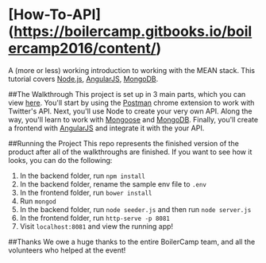 # [How-To-API] (https://boilercamp.gitbooks.io/boilercamp2016/content/)

A (more or less) working introduction to working with the MEAN stack. This tutorial covers [Node.js](https://nodejs.org/en/), [AngularJS](https://angularjs.org/), [MongoDB](https://www.mongodb.org/).

##The Walkthrough
This project is set up in 3 main parts, which you can view [here](https://boilercamp.gitbooks.io/boilercamp2016/content/). You'll start by using the [Postman](https://www.getpostman.com/) chrome extension to work with Twitter's API. Next, you'll use Node to create your very own API. Along the way, you'll learn to work with [Mongoose](http://mongoosejs.com/) and [MongoDB](https://www.mongodb.org/). Finally, you'll create a frontend with [AngularJS](https://angularjs.org/) and integrate it with the your API. 

##Running the Project
This repo represents the finished version of the product after all of the walkthroughs are finished. If you want to see how it looks, you can do the following: 

1. In the backend folder, run `npm install`
2. In the backend folder, rename the sample env file to `.env`
3. In the frontend folder, run `bower install`
4. Run `mongod`
5. In the backend folder, run `node seeder.js` and then run `node server.js`
6. In the frontend folder, run `http-serve -p 8081`
7. Visit `localhost:8081` and view the running app!

##Thanks
We owe a huge thanks to the entire BoilerCamp team, and all the volunteers who helped at the event!